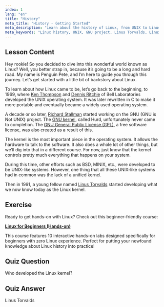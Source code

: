 ```yaml
---
index: 1
lang: "en"
title: "History"
meta_title: "History - Getting Started"
meta_description: "Learn about the history of Linux, from UNIX to Linus Torvalds and the GNU project. Understand its origins and evolution for beginners."
meta_keywords: "Linux history, UNIX, GNU project, Linus Torvalds, Linux kernel, beginner Linux, Linux tutorial, Linux guide"
---
```


## Lesson Content

Hey rookie! So you decided to dive into this wonderful world known as Linux? Well, you better strap in, because it’s going to be a long and hard road. My name is Penguin Pete, and I’m here to guide you through this journey. Let’s get started with a little bit of backstory about Linux.

To learn about how Linux came to be, let’s go back to the beginning, to 1969, where [Ken Thompson](https://en.wikipedia.org/wiki/Ken_Thompson) and [Dennis Ritchie](https://en.wikipedia.org/wiki/Dennis_Ritchie) of Bell Laboratories developed the UNIX operating system. It was later rewritten in C to make it more portable and eventually became a widely used operating system.

A decade or so later, [Richard Stallman](https://stallman.org/) started working on the GNU (GNU is Not UNIX) project. The [GNU kernel](https://en.wikipedia.org/wiki/GNU_Hurd), called Hurd, unfortunately never came to completion. The [GNU General Public License (GPL)](https://en.wikipedia.org/wiki/GNU_General_Public_License), a free software license, was also created as a result of this.

The kernel is the most important piece in the operating system. It allows the hardware to talk to the software. It also does a whole lot of other things, but we’ll dig into that in a different course. For now, just know that the kernel controls pretty much everything that happens on your system.

During this time, other efforts such as BSD, MINIX, etc., were developed to be UNIX-like systems. However, one thing that all these UNIX-like systems had in common was the lack of a unified kernel.

Then in 1991, a young fellow named [Linus Torvalds](https://en.wikipedia.org/wiki/Linus_Torvalds) started developing what we now know today as the Linux kernel.

## Exercise

Ready to get hands-on with Linux? Check out this beginner-friendly course:

**[Linux for Beginners (Hands-on)](https://labex.io/learn/linux)**

This course features 10 interactive hands-on labs designed specifically for beginners with zero Linux experience. Perfect for putting your newfound knowledge about Linux history into practice!

## Quiz Question

Who developed the Linux kernel?

## Quiz Answer

Linus Torvalds
